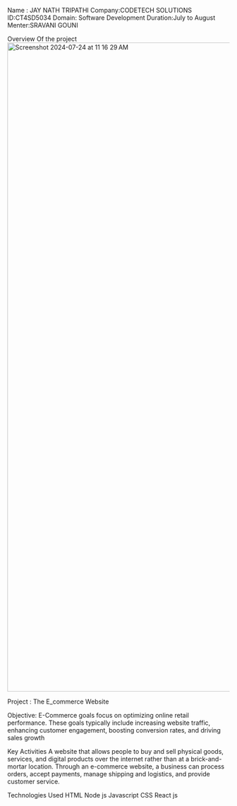 Name : JAY NATH TRIPATHI
Company:CODETECH SOLUTIONS
ID:CT4SD5034
Domain: Software Development
Duration:July to August 
Menter:SRAVANI GOUNI

Overview Of the project
<img width="1470" alt="Screenshot 2024-07-24 at 11 16 29 AM" src="https://github.com/user-attachments/assets/40a6e434-515f-428c-8a40-081c1ab86c08">


Project  : The E_commerce Website 

Objective: E-Commerce goals focus on optimizing online retail performance. These goals typically include increasing website traffic, enhancing customer engagement, boosting conversion rates, and driving sales growth

Key Activities
  A website that allows people to buy and sell physical goods, services, and digital products over the internet rather than at a brick-and-mortar location. Through an e-commerce website, a business can process orders, accept payments, manage shipping and logistics, and provide customer service.
   
Technologies Used 
 HTML
 Node js 
 Javascript
 CSS
 React js
 


